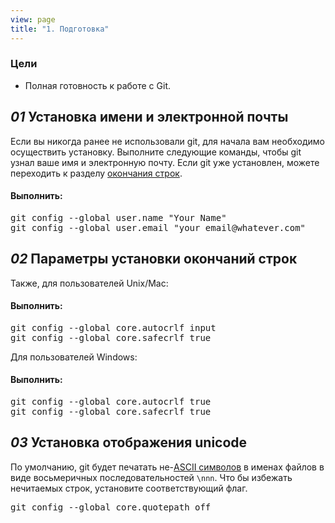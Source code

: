 ```yaml
---
view: page
title: "1. Подготовка"
---
```


<h3>Цели</h3>

<ul><li>Полная готовность к работе с Git.</li></ul>

<h2><em>01</em> Установка имени и электронной почты</h2>

<p>Если вы никогда ранее не использовали git, для начала вам необходимо осуществить установку. Выполните следующие команды, чтобы git узнал ваше имя и электронную почту. Если git уже установлен, можете переходить к разделу <a href="http://ru.wikipedia.org/wiki/Перевод_строки">окончания строк</a>.</p>

<h4 class="h4-pre">Выполнить:</h4>

<pre class="instructions">git config --global user.name "Your Name"
git config --global user.email "your_email@whatever.com"</pre>

<h2><em>02</em> Параметры установки окончаний строк</h2>

<p>Также, для пользователей Unix/Mac:</p>

<h4 class="h4-pre">Выполнить:</h4>

<pre class="instructions">git config --global core.autocrlf input
git config --global core.safecrlf true</pre>

<p>Для пользователей Windows:</p>

<h4 class="h4-pre">Выполнить:</h4>

<pre class="instructions">git config --global core.autocrlf true
git config --global core.safecrlf true</pre>


<h2><em>03</em> Установка отображения unicode</h2>

<p>По умолчанию, git будет печатать не-<a href="https://unicode-table.com/ru/#basic-latin">ASCII символов</a> в именах файлов в виде восьмеричных последовательностей <code>\nnn</code>. Что бы избежать нечитаемых строк, установите соответствующий флаг.</p>

<pre class="instructions">git config --global core.quotepath off</pre>
